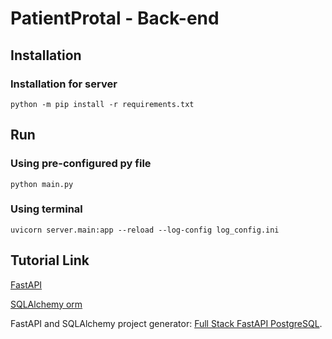 # PatientProtal - Back-end

## Installation

### Installation for server
`python -m pip install -r requirements.txt`


## Run

### Using pre-configured py file
`python main.py`

### Using terminal
`uvicorn server.main:app --reload --log-config log_config.ini`

## Tutorial Link

[FastAPI](https://fastapi.tiangolo.com/tutorial/)

[SQLAlchemy orm](https://docs.sqlalchemy.org/en/14/orm/index.html)

FastAPI and SQLAlchemy project generator: [Full Stack FastAPI PostgreSQL](https://github.com/tiangolo/full-stack-fastapi-postgresql).